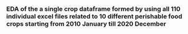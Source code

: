 
### EDA of the a single crop dataframe formed by using all 110 individual excel files related to 10 different perishable food crops starting from 2010 January till 2020 December  
